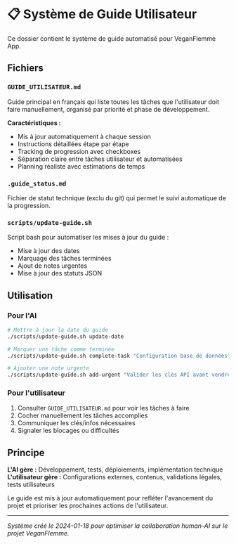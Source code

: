 # 📋 Système de Guide Utilisateur

Ce dossier contient le système de guide automatisé pour VeganFlemme App.

## Fichiers

### `GUIDE_UTILISATEUR.md`
Guide principal en français qui liste toutes les tâches que l'utilisateur doit faire manuellement, organisé par priorité et phase de développement.

**Caractéristiques :**
- Mis à jour automatiquement à chaque session
- Instructions détaillées étape par étape
- Tracking de progression avec checkboxes
- Séparation claire entre tâches utilisateur et automatisées
- Planning réaliste avec estimations de temps

### `.guide_status.md`
Fichier de statut technique (exclu du git) qui permet le suivi automatique de la progression.

### `scripts/update-guide.sh`
Script bash pour automatiser les mises à jour du guide :
- Mise à jour des dates
- Marquage des tâches terminées
- Ajout de notes urgentes
- Mise à jour des statuts JSON

## Utilisation

### Pour l'AI
```bash
# Mettre à jour la date du guide
./scripts/update-guide.sh update-date

# Marquer une tâche comme terminée
./scripts/update-guide.sh complete-task "Configuration base de données"

# Ajouter une note urgente
./scripts/update-guide.sh add-urgent "Valider les clés API avant vendredi"
```

### Pour l'utilisateur
1. Consulter `GUIDE_UTILISATEUR.md` pour voir les tâches à faire
2. Cocher manuellement les tâches accomplies
3. Communiquer les clés/infos nécessaires
4. Signaler les blocages ou difficultés

## Principe

**L'AI gère :** Développement, tests, déploiements, implémentation technique
**L'utilisateur gère :** Configurations externes, contenus, validations légales, tests utilisateurs

Le guide est mis à jour automatiquement pour refléter l'avancement du projet et prioriser les prochaines actions de l'utilisateur.

---

*Système créé le 2024-01-18 pour optimiser la collaboration human-AI sur le projet VeganFlemme.*
